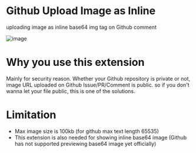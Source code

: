 # Github Upload Image as Inline
uploading image as inline base64 img tag on Github comment

![image](https://user-images.githubusercontent.com/6331737/227708080-2648107e-02b3-4e46-9168-865ae02cf652.png "image")

# Why you use this extension

Mainly for security reason.
Whether your Github repository is private or not, image URL uploaded on Github Issue/PR/Comment is public.
so if you don't wanna let your file public, this is one of the solutions.

# Limitation

- Max image size is 100kb (for github max text length 65535)
- This extension is also needed for showing inline base64 image (Github has not supported previewing base64 image yet officially)